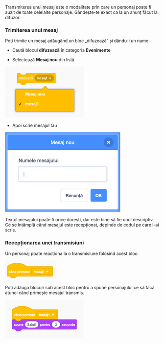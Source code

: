 Transmiterea unui mesaj este o modalitate prin care un personaj poate fi auzit de toate celelalte personaje. Gândește-te exact ca la un anunț făcut la difuzor.

### Trimiterea unui mesaj

Poți trimite un mesaj adăugând un bloc „difuzează” și dându-i un nume:

+ Caută blocul **difuzează** în categoria **Evenimente**

+ Selectează **Mesaj nou** din listă.

![lista din blocul de transmisie](images/broadcast-block.png)

+ Apoi scrie mesajul tău

![Crearea unei transmisiuni](images/new-broadcast.png)

Textul mesajului poate fi orice dorești, dar este bine să fie unul descriptiv. Ce se întâmplă când mesajul este recepționat, depinde de codul pe care l-ai scris.

### Recepționarea unei transmisiuni

Un personaj poate reacționa la o transmisiune folosind acest bloc:

![Recepționarea unei transmisiuni](images/receive-a-broadcast.png)

Poți adăuga blocuri sub acest bloc pentru a spune personajului ce să facă atunci când primește mesajul transmis.

![Exemplu de transmisiune](images/receive-example.png)